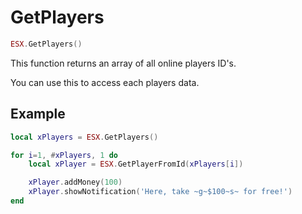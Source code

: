 # GetPlayers

```lua
ESX.GetPlayers()
```

This function returns an array of all online players ID's.

You can use this to access each players data.

## Example

```lua
local xPlayers = ESX.GetPlayers()

for i=1, #xPlayers, 1 do
	local xPlayer = ESX.GetPlayerFromId(xPlayers[i])

	xPlayer.addMoney(100)
	xPlayer.showNotification('Here, take ~g~$100~s~ for free!')
end
```
